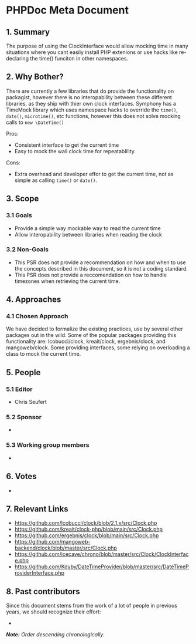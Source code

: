 # PHPDoc Meta Document

## 1. Summary

The purpose of using the ClockInterface would allow mocking time in many situations where
you cant easily install PHP extenions or use hacks like re-declaring the time() funciton
in other namespaces.

## 2. Why Bother?

There are currently a few libraries that do provide the functionality on packagist, however 
there is no interopability between these different libraries, as they ship with thier own 
clock interfaces. Symphony has a TimeMock library which uses namespace hacks to override the 
`time()`, `date()`, `microtime()`, etc functions, however this does not solve mocking calls to 
`new \DateTime()`

Pros:

* Consistent interface to get the current time
* Easy to mock the wall clock time for repeatablility.

Cons:

* Extra overhead and developer effor to get the current time, not as simple as
calling `time()` or `date()`.

## 3. Scope

### 3.1 Goals

* Provide a simple way mockable way to read the current time
* Allow interopability between libraries when reading the clock

### 3.2 Non-Goals

* This PSR does not provide a recommendation on how and when to use the concepts described in this document, so it is
  not a coding standard.
* This PSR does not provide a reccomendation on how to handle timezones when retrieving the current time.

## 4. Approaches

### 4.1 Chosen Approach

We have decided to formalize the existing practices, use by several other packages out in the wild. Some of the popular
packages providing this functionality are: lcobucci/clock, kreait/clock, ergebnis/clock, and mangoweb/clock. Some 
providing interfaces, some relying on overloading a class to mock the current time.

## 5. People

### 5.1 Editor

 * Chris Seufert

### 5.2 Sponsor

 * 

### 5.3 Working group members

 * 

## 6. Votes

* 

## 7. Relevant Links

* https://github.com/lcobucci/clock/blob/2.1.x/src/Clock.php
* https://github.com/kreait/clock-php/blob/main/src/Clock.php
* https://github.com/ergebnis/clock/blob/main/src/Clock.php
* https://github.com/mangoweb-backend/clock/blob/master/src/Clock.php
* https://github.com/icecave/chrono/blob/master/src/Clock/ClockInterface.php
* https://github.com/Kdyby/DateTimeProvider/blob/master/src/DateTimeProviderInterface.php

## 8. Past contributors

Since this document stems from the work of a lot of people in previous years, we should recognize their effort:

 * 
_**Note:** Order descending chronologically._

